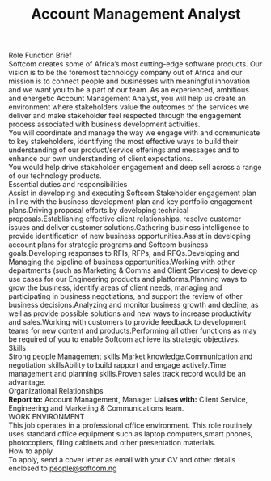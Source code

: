 ---
title:              Account Management Analyst
location:           Lagos, Nigeria
department:         Engineering
subunit:            Account Management
featured_image:     /uploads/headers/openings-header.jpg
image_description:
body: |-
    ### Role Function Brief
    Softcom creates some of Africa’s most cutting-edge software products. Our vision is to be the foremost technology company out of Africa and our mission is to connect people and businesses with meaningful innovation and we want you to be a part of our team. As an experienced, ambitious and energetic Account Management Analyst, you will help us create an environment where stakeholders value the outcomes of the services we deliver and make stakeholder feel respected through the engagement process associated with business development activities.    
    You will coordinate and manage the way we engage with and communicate to key stakeholders, identifying the most effective ways to build their understanding of our product/service offerings and messages and to enhance our own understanding of client expectations.    
    You would help drive stakeholder engagement and deep sell across a range of our technology products.

    ### Essential duties and responsibilities
    - Assist in developing and executing Softcom Stakeholder engagement plan in line with the business development plan and key portfolio engagement plans.
    - Driving proposal efforts by developing technical proposals.
    - Establishing effective client relationships, resolve customer issues and deliver customer solutions.
    - Gathering business intelligence to provide identification of new business opportunities.
    - Assist in developing account plans for strategic programs and Softcom business goals.
    - Developing responses to RFIs, RFPs, and RFQs.
    - Developing and Managing the pipeline of business opportunities.
    - Working with other departments (such as Marketing & Comms and Client Services) to develop use cases for our Engineering products and platforms.
    - Planning ways to grow the business, identify areas of client needs, managing and participating in business negotiations, and support the review of other business decisions.
    - Analyzing and monitor business growth and decline, as well as provide possible solutions and new ways to increase productivity and sales.
    - Working with customers to provide feedback to development teams for new content and products.
    - Performing all other functions as may be required of you to enable Softcom achieve its strategic objectives.

    ### Skills
    - Strong people Management skills.
    - Market knowledge.
    - Communication and negotiation skills
    - Ability to build rapport and engage actively.
    - Time management and planning skills.
    - Proven sales track record would be an advantage.

    ### Organizational Relationships
    **Report to:** Account Management, Manager
    **Liaises with:** Client Service, Engineering and Marketing & Communications team.

    ### WORK ENVIRONMENT
    This job operates in a professional office environment. This role routinely uses standard office equipment such as laptop computers,smart phones, photocopiers, filing cabinets and other presentation materials.

    ### How to apply
    To apply, send a cover letter as email with your CV and other details enclosed to [people@softcom.ng](//mailto:people@softcom.ng)
---